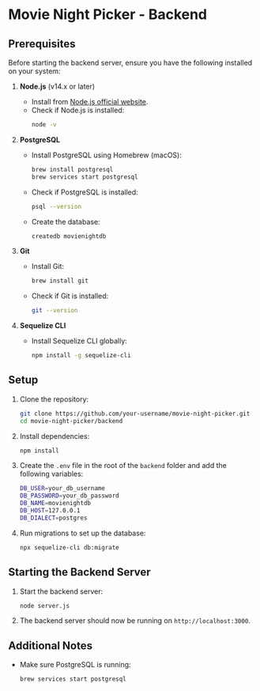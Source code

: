
# Movie Night Picker - Backend

## Prerequisites

Before starting the backend server, ensure you have the following installed on your system:

1. **Node.js** (v14.x or later)
   - Install from [Node.js official website](https://nodejs.org/).
   - Check if Node.js is installed:
     ```bash
     node -v
     ```

2. **PostgreSQL**
   - Install PostgreSQL using Homebrew (macOS):
     ```bash
     brew install postgresql
     brew services start postgresql
     ```
   - Check if PostgreSQL is installed:
     ```bash
     psql --version
     ```
   - Create the database:
     ```bash
     createdb movienightdb
     ```

3. **Git**
   - Install Git:
     ```bash
     brew install git
     ```
   - Check if Git is installed:
     ```bash
     git --version
     ```

4. **Sequelize CLI**
   - Install Sequelize CLI globally:
     ```bash
     npm install -g sequelize-cli
     ```

## Setup

1. Clone the repository:

   ```bash
   git clone https://github.com/your-username/movie-night-picker.git
   cd movie-night-picker/backend
   ```

2. Install dependencies:

   ```bash
   npm install
   ```

3. Create the `.env` file in the root of the `backend` folder and add the following variables:

   ```bash
   DB_USER=your_db_username
   DB_PASSWORD=your_db_password
   DB_NAME=movienightdb
   DB_HOST=127.0.0.1
   DB_DIALECT=postgres
   ```

4. Run migrations to set up the database:

   ```bash
   npx sequelize-cli db:migrate
   ```

## Starting the Backend Server

1. Start the backend server:

   ```bash
   node server.js
   ```

2. The backend server should now be running on `http://localhost:3000`.

## Additional Notes

- Make sure PostgreSQL is running:
  ```bash
  brew services start postgresql
  ```
